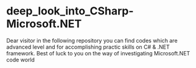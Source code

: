 # deep_look_into_CSharp-Microsoft.NET
Dear visitor in the following repository you can find codes which are advanced level and for accomplishing practic skills on C# & .NET framework. Best of luck to you on the way of investigating Microsoft.NET code world

